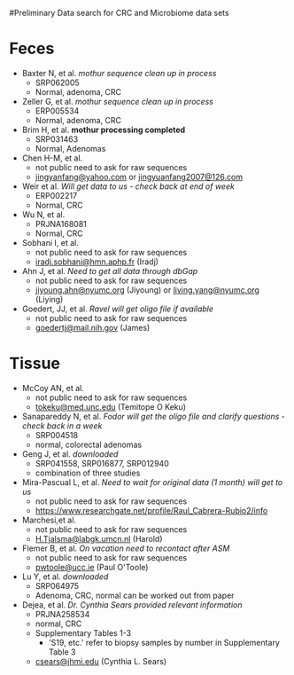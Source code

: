 #Preliminary Data search for CRC and Microbiome data sets


# Feces

* Baxter N, et al. *mothur sequence clean up in process*
	* SRP062005
	* Normal, adenoma, CRC
* Zeller G, et al. *mothur sequence clean up in process* 
	* ERP005534
	* Normal, adenoma, CRC
* Brim H, et al. **mothur processing completed**
	* SRP031463
	* Normal, Adenomas
* Chen H-M, et al.
	* not public need to ask for raw sequences
	* jingyanfang@yahoo.com or jingyuanfang2007@126.com
* Weir et al. *Will get data to us - check back at end of week*
	* ERP002217
	* Normal, CRC
* Wu N, et al. 
	* PRJNA168081
	* Normal, CRC
* Sobhani I, et al.
	* not public need to ask for raw sequences
	* iradj.sobhani@hmn.aphp.fr (Iradj)
* Ahn J, et al. *Need to get all data through dbGap*
	* not public need to ask for raw sequences
	* jiyoung.ahn@nyumc.org (Jiyoung) or liying.yang@nyumc.org (Liying)
*  Goedert, JJ, et al. *Ravel will get oligo file if available*
	*  not public need to ask for raw sequences
	*  goedertj@mail.nih.gov (James)



# Tissue
* McCoy AN, et al.
	* not public need to ask for raw sequences
	* tokeku@med.unc.edu (Temitope O Keku)
*  Sanapareddy N, et al. *Fodor will get the oligo file and clarify questions - check back in a week*
	*  SRP004518
	*  normal, colorectal adenomas  
* Geng J, et al. *downloaded*
	* SRP041558, SRP016877, SRP012940
	* combination of three studies
* Mira-Pascual L, et al. *Need to wait for original data (1 month) will get to us*
	* not public need to ask for raw sequences
	* https://www.researchgate.net/profile/Raul_Cabrera-Rubio2/info  
* Marchesi,et al.
	* not public need to ask for raw sequences
	* H.Tjalsma@labgk.umcn.nl (Harold)
* Flemer B, et al. *On vacation need to recontact after ASM*
	* not public need to ask for raw sequences
	* pwtoole@ucc.ie (Paul O'Toole)
* Lu Y, et al.  *downloaded*
	* SRP064975
	* Adenoma, CRC, normal can be worked out from paper
* Dejea, et al.  *Dr. Cynthia Sears provided relevant information*
	* PRJNA258534
	* normal, CRC
	* Supplementary Tables 1-3 
		* 'S19, etc.' refer to biopsy samples by number in Supplementary Table 3 	 
	* csears@jhmi.edu (Cynthia L. Sears)
